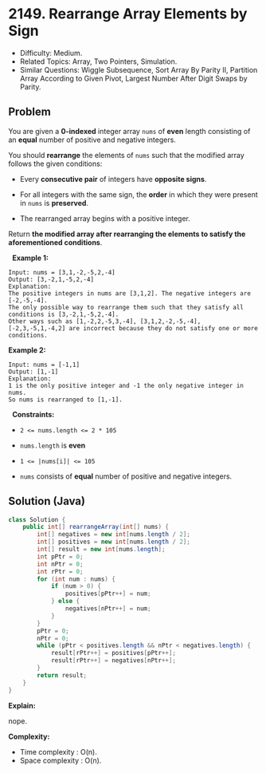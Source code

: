 # 2149. Rearrange Array Elements by Sign

- Difficulty: Medium.
- Related Topics: Array, Two Pointers, Simulation.
- Similar Questions: Wiggle Subsequence, Sort Array By Parity II, Partition Array According to Given Pivot, Largest Number After Digit Swaps by Parity.

## Problem

You are given a **0-indexed** integer array ```nums``` of **even** length consisting of an **equal** number of positive and negative integers.

You should **rearrange** the elements of ```nums``` such that the modified array follows the given conditions:


	
- Every **consecutive pair** of integers have **opposite signs**.
	
- For all integers with the same sign, the **order** in which they were present in ```nums``` is **preserved**.
	
- The rearranged array begins with a positive integer.


Return **the modified array after rearranging the elements to satisfy the aforementioned conditions**.

 
**Example 1:**

```
Input: nums = [3,1,-2,-5,2,-4]
Output: [3,-2,1,-5,2,-4]
Explanation:
The positive integers in nums are [3,1,2]. The negative integers are [-2,-5,-4].
The only possible way to rearrange them such that they satisfy all conditions is [3,-2,1,-5,2,-4].
Other ways such as [1,-2,2,-5,3,-4], [3,1,2,-2,-5,-4], [-2,3,-5,1,-4,2] are incorrect because they do not satisfy one or more conditions.  
```

**Example 2:**

```
Input: nums = [-1,1]
Output: [1,-1]
Explanation:
1 is the only positive integer and -1 the only negative integer in nums.
So nums is rearranged to [1,-1].
```

 
**Constraints:**


	
- ```2 <= nums.length <= 2 * 105```
	
- ```nums.length``` is **even**
	
- ```1 <= |nums[i]| <= 105```
	
- ```nums``` consists of **equal** number of positive and negative integers.



## Solution (Java)

```java
class Solution {
    public int[] rearrangeArray(int[] nums) {
        int[] negatives = new int[nums.length / 2];
        int[] positives = new int[nums.length / 2];
        int[] result = new int[nums.length];
        int pPtr = 0;
        int nPtr = 0;
        int rPtr = 0;
        for (int num : nums) {
            if (num > 0) {
                positives[pPtr++] = num;
            } else {
                negatives[nPtr++] = num;
            }
        }
        pPtr = 0;
        nPtr = 0;
        while (pPtr < positives.length && nPtr < negatives.length) {
            result[rPtr++] = positives[pPtr++];
            result[rPtr++] = negatives[nPtr++];
        }
        return result;
    }
}
```

**Explain:**

nope.

**Complexity:**

* Time complexity : O(n).
* Space complexity : O(n).
